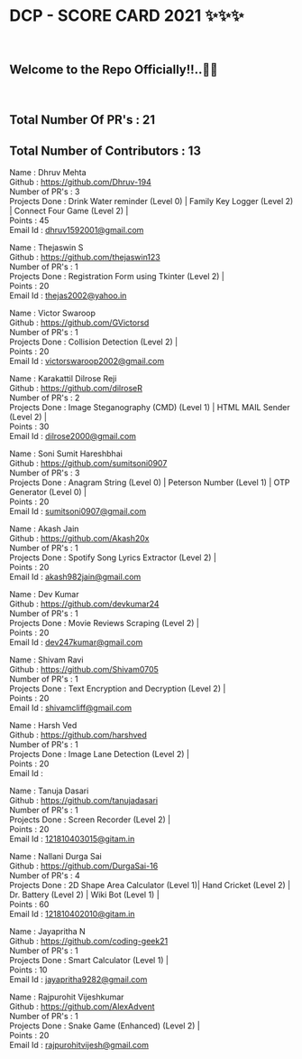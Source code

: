<h1> DCP - SCORE CARD 2021 ✨✨✨ </h1> <br>
<h2> Welcome to the Repo Officially!!..🙌👏 </h2> <br>

## Total Number Of PR's : 21
## Total Number of Contributors : 13
  
Name : Dhruv Mehta <br>
Github : https://github.com/Dhruv-194 <br>
Number of PR's : 3 <br>
Projects Done : Drink Water reminder (Level 0) | Family Key Logger (Level 2) | Connect Four Game (Level 2) | <br>
Points : 45 <br>
Email Id : dhruv1592001@gmail.com

Name : Thejaswin S <br>
Github : https://github.com/thejaswin123 <br>
Number of PR's : 1 <br>
Projects Done : Registration Form using Tkinter (Level 2) | <br>
Points : 20 <br>
Email Id : thejas2002@yahoo.in

Name : Victor Swaroop <br>
Github : https://github.com/GVictorsd <br>
Number of PR's : 1 <br>
Projects Done : Collision Detection (Level 2) | <br>
Points : 20 <br>
Email Id : victorswaroop2002@gmail.com

Name : Karakattil Dilrose Reji <br>
Github : https://github.com/dilroseR <br>
Number of PR's : 2 <br>
Projects Done : Image Steganography (CMD) (Level 1) | HTML MAIL Sender (Level 2) | <br>
Points : 30 <br>
Email Id : dilrose2000@gmail.com

Name : Soni Sumit Hareshbhai <br>
Github : https://github.com/sumitsoni0907 <br>
Number of PR's : 3 <br>
Projects Done : Anagram String (Level 0) | Peterson Number (Level 1) | OTP Generator (Level 0) | <br>
Points : 20 <br>
Email Id : sumitsoni0907@gmail.com

Name : Akash Jain <br>
Github : https://github.com/Akash20x <br>
Number of PR's : 1 <br>
Projects Done : Spotify Song Lyrics Extractor (Level 2) | <br>
Points : 20 <br>
Email Id : akash982jain@gmail.com

Name : Dev Kumar <br>
Github : https://github.com/devkumar24 <br>
Number of PR's : 1 <br>
Projects Done : Movie Reviews Scraping (Level 2) | <br>
Points : 20 <br>
Email Id : dev247kumar@gmail.com

Name : Shivam Ravi <br>
Github : https://github.com/Shivam0705 <br>
Number of PR's : 1 <br>
Projects Done : Text Encryption and Decryption (Level 2) | <br>
Points : 20 <br>
Email Id : shivamcliff@gmail.com

Name : Harsh Ved <br>
Github : https://github.com/harshved <br>
Number of PR's : 1 <br>
Projects Done : Image Lane Detection (Level 2) | <br>
Points : 20 <br>
Email Id : 

Name : Tanuja Dasari <br>
Github : https://github.com/tanujadasari <br>
Number of PR's : 1 <br>
Projects Done : Screen Recorder (Level 2) | <br>
Points : 20 <br>
Email Id : 121810403015@gitam.in

Name : Nallani Durga Sai <br>
Github : https://github.com/DurgaSai-16 <br>
Number of PR's : 4 <br>
Projects Done : 2D Shape Area Calculator (Level 1)| Hand Cricket (Level 2) | Dr. Battery (Level 2) | Wiki Bot (Level 1) | <br>
Points : 60 <br>
Email Id : 121810402010@gitam.in

Name : Jayapritha N <br>
Github : https://github.com/coding-geek21 <br>
Number of PR's : 1 <br>
Projects Done : Smart Calculator (Level 1) | <br>
Points : 10 <br>
Email Id : jayapritha9282@gmail.com

Name : Rajpurohit Vijeshkumar <br>
Github : https://github.com/AlexAdvent <br>
Number of PR's : 1 <br>
Projects Done : Snake Game (Enhanced) (Level 2) | <br>
Points : 20 <br>
Email Id : rajpurohitvijesh@gmail.com

